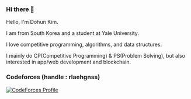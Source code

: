 ### Hi there 👋

Hello, I'm Dohun Kim.

I am from South Korea and a student at Yale University.

I love competitive programming, algorithms, and data structures. 

I mainly do CP(Competitive Programming) & PS(Problem Solving), but also interested in app/web development and blockchain.


### Codeforces (handle : rlaehgnss)
[![CodeForces Profile](https://cf.leed.at?id=rlaehgnss)](https://codeforces.com/profile/rlaehgnss)
